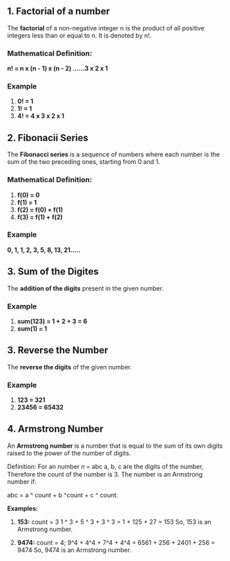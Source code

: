 ## 1. Factorial of a number

The **factorial** of a non-negative integer n is the product of all positive integers less than or equal to n. It is denoted by n!.

### **Mathematical Definition:**
**n! = n x (n - 1) x (n - 2) ......3 x 2 x 1**

### **Example**
1. **0! = 1**
2. **1! = 1**
3. **4! = 4 x 3 x 2 x 1**


## 2. Fibonacii Series

The **Fibonacci series** is a sequence of numbers where each number is the sum of the two preceding ones, starting from 0 and 1. 

### **Mathematical Definition:**
1. **f(0) = 0**
2. **f(1) = 1**
3. **f(2) = f(0) + f(1)**
4. **f(3) = f(1) + f(2)**

### **Example**
**0, 1, 1, 2, 3, 5, 8, 13, 21.....**


## 3. Sum of the Digites

The **addition of the digits** present in the given number. 

### **Example**
1. **sum(123) = 1 + 2 + 3 = 6**
2. **sum(1) = 1**


## 3. Reverse the Number

The **reverse the digits** of the given number. 

### **Example**
1. **123 = 321**
2. **23456 = 65432**


## 4. Armstrong Number
An **Armstrong number** is a number that is equal to the sum of its own digits raised to the power of the number of digits.

Definition:
For an number 𝑛 = abc
a, b, c are the digits of the number, Therefore the count of the number is 3. 
The number is an Armstrong number if:

abc = a ^ count + b ^count + c ^ count.

**Examples:**
1. **153:**
count = 3
1 ^ 3 + 5 ^ 3 + 3 ^ 3 = 1 + 125 + 27 = 153
So, 153 is an Armstrong number.

2. **9474:**
count = 4;
9^4 + 4^4 + 7^4 + 4^4 = 6561 + 256 + 2401 + 256 = 9474
So, 9474 is an Armstrong number.

